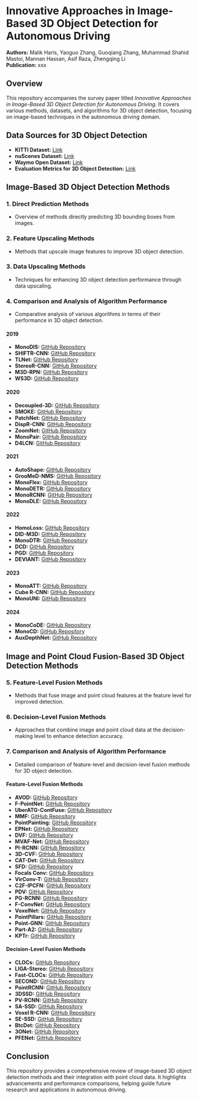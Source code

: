 # Innovative Approaches in Image-Based 3D Object Detection for Autonomous Driving

**Authors:** Malik Haris, Yaoguo Zhang, Guoqiang Zhang, Muhammad Shahid Mastoi, Mannan Hassan, Asif Raza, Zhengqing Li  
**Publication:** xxx

## Overview

This repository accompanies the survey paper titled *Innovative Approaches in Image-Based 3D Object Detection for Autonomous Driving*. It covers various methods, datasets, and algorithms for 3D object detection, focusing on image-based techniques in the autonomous driving domain.


## Data Sources for 3D Object Detection

- **KITTI Dataset:** [Link](https://www.cvlibs.net/datasets/kitti/)
- **nuScenes Dataset:** [Link](https://www.nuscenes.org/)
- **Waymo Open Dataset:** [Link](https://waymo.com/open/download)
- **Evaluation Metrics for 3D Object Detection:** [Link](https://github.com/PointsCoder/Awesome-3D-Object-Detection-for-Autonomous-Driving/blob/master/Docs/Data/metric.md)

## Image-Based 3D Object Detection Methods

### 1. Direct Prediction Methods
- Overview of methods directly predicting 3D bounding boxes from images.

### 2. Feature Upscaling Methods
- Methods that upscale image features to improve 3D object detection.

### 3. Data Upscaling Methods
- Techniques for enhancing 3D object detection performance through data upscaling.

### 4. Comparison and Analysis of Algorithm Performance
- Comparative analysis of various algorithms in terms of their performance in 3D object detection.

#### 2019

- **MonoDIS:** [GitHub Repository](https://github.com/...)
- **SHIFTR-CNN:** [GitHub Repository](https://github.com/...)
- **TLNet:** [GitHub Repository](https://github.com/...)
- **StereoR-CNN:** [GitHub Repository](https://github.com/...)
- **M3D-RPN:** [GitHub Repository](https://github.com/...)
- **WS3D:** [GitHub Repository](https://github.com/...)

#### 2020

- **Decoupled-3D:** [GitHub Repository](https://github.com/...)
- **SMOKE:** [GitHub Repository](https://github.com/...)
- **PatchNet:** [GitHub Repository](https://github.com/...)
- **DispR-CNN:** [GitHub Repository](https://github.com/...)
- **ZoomNet:** [GitHub Repository](https://github.com/...)
- **MonoPair:** [GitHub Repository](https://github.com/...)
- **D4LCN:** [GitHub Repository](https://github.com/...)

#### 2021

- **AutoShape:** [GitHub Repository](https://github.com/...)
- **GrooMeD-NMS:** [GitHub Repository](https://github.com/...)
- **MonoFlex:** [GitHub Repository](https://github.com/...)
- **MonoDETR:** [GitHub Repository](https://github.com/...)
- **MonoRCNN:** [GitHub Repository](https://github.com/...)
- **MonoDLE:** [GitHub Repository](https://github.com/...)

#### 2022

- **HomoLoss:** [GitHub Repository](https://github.com/...)
- **DID-M3D:** [GitHub Repository](https://github.com/...)
- **MonoDTR:** [GitHub Repository](https://github.com/...)
- **DCD:** [GitHub Repository](https://github.com/...)
- **PGD:** [GitHub Repository](https://github.com/...)
- **DEVIANT:** [GitHub Repository](https://github.com/...)

#### 2023

- **MonoATT:** [GitHub Repository](https://github.com/...)
- **Cube R-CNN:** [GitHub Repository](https://github.com/...)
- **MonoUNI:** [GitHub Repository](https://github.com/...)

#### 2024

- **MonoCoDE:** [GitHub Repository](https://github.com/...)
- **MonoCD:** [GitHub Repository](https://github.com/...)
- **AuxDepthNet:** [GitHub Repository](https://github.com/...)

## Image and Point Cloud Fusion-Based 3D Object Detection Methods

### 5. Feature-Level Fusion Methods
- Methods that fuse image and point cloud features at the feature level for improved detection.

### 6. Decision-Level Fusion Methods
- Approaches that combine image and point cloud data at the decision-making level to enhance detection accuracy.

### 7. Comparison and Analysis of Algorithm Performance
- Detailed comparison of feature-level and decision-level fusion methods for 3D object detection.

#### Feature-Level Fusion Methods

- **AVOD:** [GitHub Repository](https://github.com/...)
- **F-PointNet:** [GitHub Repository](https://github.com/...)
- **UberATG-ContFuse:** [GitHub Repository](https://github.com/...)
- **MMF:** [GitHub Repository](https://github.com/...)
- **PointPainting:** [GitHub Repository](https://github.com/...)
- **EPNet:** [GitHub Repository](https://github.com/...)
- **DVF:** [GitHub Repository](https://github.com/...)
- **MVAF-Net:** [GitHub Repository](https://github.com/...)
- **PI-RCNN:** [GitHub Repository](https://github.com/...)
- **3D-CVF:** [GitHub Repository](https://github.com/...)
- **CAT-Det:** [GitHub Repository](https://github.com/...)
- **SFD:** [GitHub Repository](https://github.com/...)
- **Focals Conv:** [GitHub Repository](https://github.com/...)
- **VirConv-T:** [GitHub Repository](https://github.com/...)
- **C2F-IPCFN:** [GitHub Repository](https://github.com/...)
- **PDV:** [GitHub Repository](https://github.com/...)
- **PG-RCNN:** [GitHub Repository](https://github.com/...)
- **F-ConvNet:** [GitHub Repository](https://github.com/...)
- **VoxelNet:** [GitHub Repository](https://github.com/...)
- **PointPillars:** [GitHub Repository](https://github.com/...)
- **Point-GNN:** [GitHub Repository](https://github.com/...)
- **Part-A2:** [GitHub Repository](https://github.com/...)
- **KPTr:** [GitHub Repository](https://github.com/...)

#### Decision-Level Fusion Methods

- **CLOCs:** [GitHub Repository](https://github.com/...)
- **LIGA-Stereo:** [GitHub Repository](https://github.com/...)
- **Fast-CLOCs:** [GitHub Repository](https://github.com/...)
- **SECOND:** [GitHub Repository](https://github.com/...)
- **PointRCNN:** [GitHub Repository](https://github.com/...)
- **3DSSD:** [GitHub Repository](https://github.com/...)
- **PV-RCNN:** [GitHub Repository](https://github.com/...)
- **SA-SSD:** [GitHub Repository](https://github.com/...)
- **Voxel R-CNN:** [GitHub Repository](https://github.com/...)
- **SE-SSD:** [GitHub Repository](https://github.com/...)
- **BtcDet:** [GitHub Repository](https://github.com/...)
- **3ONet:** [GitHub Repository](https://github.com/...)
- **PFENet:** [GitHub Repository](https://github.com/...)

## Conclusion

This repository provides a comprehensive review of image-based 3D object detection methods and their integration with point cloud data. It highlights advancements and performance comparisons, helping guide future research and applications in autonomous driving.
